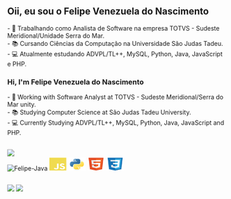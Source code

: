 ## Oii, eu sou o Felipe Venezuela do Nascimento

<div>
<div align="left">
- 👔 Trabalhando como Analista de Software na empresa TOTVS - Sudeste Meridional/Unidade Serra do Mar.
</div>
<div align="left">
- 📚 Cursando Ciências da Computação na Universidade São Judas Tadeu.
</div>
<div align="left">
- 💻 Atualmente estudando ADVPL/TL++, MySQL, Python, Java, JavaScript e PHP.
</div>

### Hi, I'm Felipe Venezuela do Nascimento
<div>
<div align="left">
- 👔 Working with Software Analyst at TOTVS - Sudeste Meridional/Serra do Mar unity. 
</div>
<div align="left">
- 📚 Studying Computer Science at São Judas Tadeu University.
</div>
<div align="left">
- 💻 Currently Studying ADVPL/TL++, MySQL, Python, Java, JavaScript and PHP.
</div>

  ##
  
  <div align="left">
  <img height="150em" src="https://github-readme-stats.vercel.app/api/top-langs/?username=FelipeVenezuela&layout=compact&langs_count=7&theme=github_dark"/>
</div>
  <div align="left" style="display: inline_block">
  <img alt="Felipe-Java" height="40" width="50" src="https://cdn.jsdelivr.net/gh/devicons/devicon/icons/java/java-original-wordmark.svg" /> 
  <img alt="Felipe-Js" height="30" width="40" src="https://raw.githubusercontent.com/devicons/devicon/master/icons/javascript/javascript-plain.svg" />
  <img alt="Felipe-Python" height="30" width="40" src="https://raw.githubusercontent.com/devicons/devicon/master/icons/python/python-original.svg" />
  <img alt="Felipe-HTML" height="30" width="40" src="https://raw.githubusercontent.com/devicons/devicon/master/icons/html5/html5-original.svg">
  <img alt="Felipe-CSS" height="30" width="40" src="https://raw.githubusercontent.com/devicons/devicon/master/icons/css3/css3-original.svg">
</div>
</a>

##
  
  <div align="left">
    <a href="https://www.instagram.com/felipeveneza/?hl=pt-br" target="_blank"><img src="https://img.shields.io/badge/Instagram-E4405F?style=for-the-badge&logo=instagram&logoColor=white" target="_blank"></a> 
    <a href="https://www.linkedin.com/in/felipe-venezuela-196657232/" target="_blank"><img src="https://img.shields.io/badge/-LinkedIn-%230077B5?style=for-the-badge&logo=linkedin&logoColor=white" target="_blank"></a>
  
</div>
